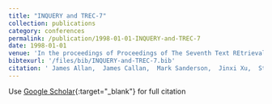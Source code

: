 ```yaml
---
title: "INQUERY and TREC-7"
collection: publications
category: conferences
permalink: /publication/1998-01-01-INQUERY-and-TREC-7
date: 1998-01-01
venue: 'In the proceedings of Proceedings of The Seventh Text REtrieval Conference, TREC 1998, Gaithersburg, Maryland, USA, November 9-11, 1998'
bibtexurl: '/files/bib/INQUERY-and-TREC-7.bib'
citation: ' James Allan,  James Callan,  Mark Sanderson,  Jinxi Xu,  Steven Wegmann, &quot;INQUERY and TREC-7.&quot; In the proceedings of Proceedings of The Seventh Text REtrieval Conference, TREC 1998, Gaithersburg, Maryland, USA, November 9-11, 1998, 1998.'
---
```

Use [Google Scholar](https://scholar.google.com/scholar?q=INQUERY+and+TREC+7){:target="_blank"} for full citation